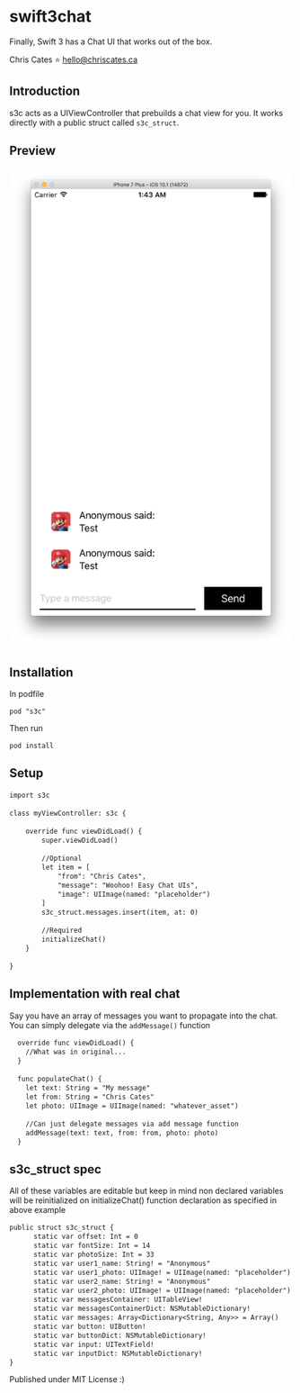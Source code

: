 # swift3chat
Finally, Swift 3 has a Chat UI that works out of the box.

Chris Cates :star:
hello@chriscates.ca

## Introduction

s3c acts as a UIViewController that prebuilds a chat view for you.
It works directly with a public struct called `s3c_struct`.

## Preview

![preview](preview.png)

## Installation

In podfile
```
pod "s3c"
```

Then run
```
pod install
```

## Setup

```
import s3c

class myViewController: s3c {

    override func viewDidLoad() {
        super.viewDidLoad()

        //Optional
        let item = [
            "from": "Chris Cates",
            "message": "Woohoo! Easy Chat UIs",
            "image": UIImage(named: "placeholder")
        ]
        s3c_struct.messages.insert(item, at: 0)

        //Required
        initializeChat()
    }

}
```

## Implementation with real chat

Say you have an array of messages you want to propagate into the chat. You can simply delegate via the `addMessage()` function

```
  override func viewDidLoad() {
    //What was in original...
  }

  func populateChat() {
    let text: String = "My message"
    let from: String = "Chris Cates"
    let photo: UIImage = UIImage(named: "whatever_asset")

    //Can just delegate messages via add message function
    addMessage(text: text, from: from, photo: photo)
  }
```

## s3c_struct spec

All of these variables are editable but keep in mind non declared variables will be reinitialized on initializeChat() function declaration as specified in above example

```
public struct s3c_struct {
      static var offset: Int = 0
      static var fontSize: Int = 14
      static var photoSize: Int = 33
      static var user1_name: String! = "Anonymous"
      static var user1_photo: UIImage! = UIImage(named: "placeholder")
      static var user2_name: String! = "Anonymous"
      static var user2_photo: UIImage! = UIImage(named: "placeholder")
      static var messagesContainer: UITableView!
      static var messagesContainerDict: NSMutableDictionary!
      static var messages: Array<Dictionary<String, Any>> = Array()
      static var button: UIButton!
      static var buttonDict: NSMutableDictionary!
      static var input: UITextField!
      static var inputDict: NSMutableDictionary!
}
```

Published under MIT License :)
